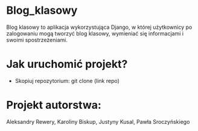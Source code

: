 # Blog_klasowy
Blog klasowy to aplikacja wykorzystująca Django, w której użytkownicy po zalogowaniu mogą tworzyć blog klasowy, wymieniać się informacjami i swoimi spostrzeżeniami.

# Jak uruchomić projekt?
  * Skopiuj repozytorium: 
      git clone (link repo)

      
# Projekt autorstwa:
 Aleksandry Rewery,
 Karoliny Biskup,
 Justyny Kusal,
 Pawła Sroczyńskiego
